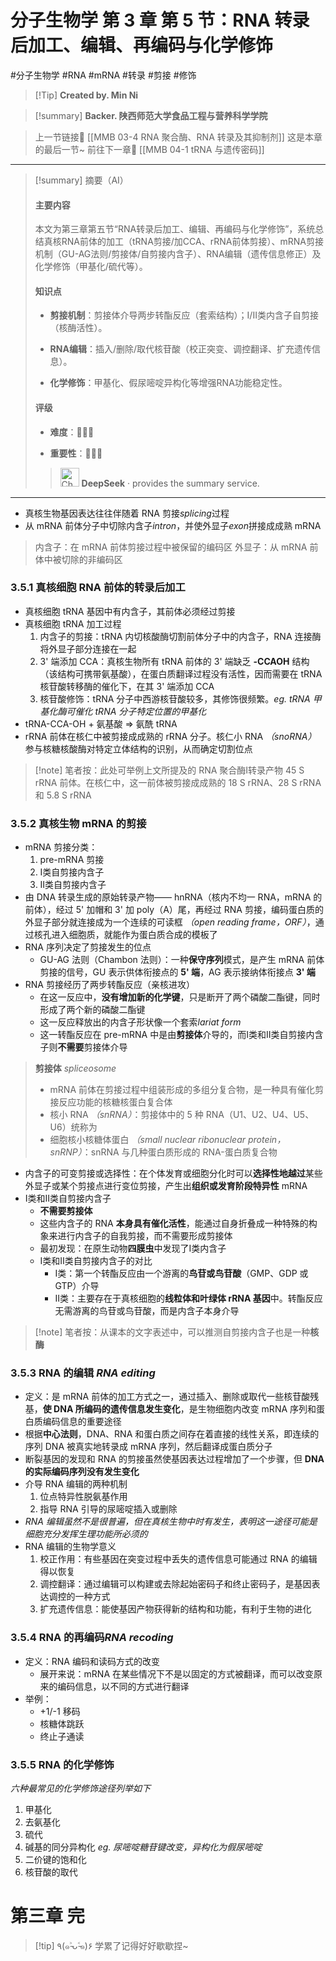 # 分子生物学 第 3 章 第 5 节：RNA 转录后加工、编辑、再编码与化学修饰
#分子生物学 #RNA #mRNA #转录 #剪接 #修饰


> [!Tip] **Created by. Min Ni**

> [!summary] **Backer. 陕西师范大学食品工程与营养科学学院**

> 上一节链接🔗 [[MMB 03-4 RNA 聚合酶、RNA 转录及其抑制剂]]
> 这是本章的最后一节~
> 前往下一章🚀 [[MMB 04-1 tRNA 与遗传密码]]

---

> [!summary] 摘要（AI）
> 
> #### 主要内容
> 
> 本文为第三章第五节“RNA转录后加工、编辑、再编码与化学修饰”，系统总结真核RNA前体的加工（tRNA剪接/加CCA、rRNA前体剪接）、mRNA剪接机制（GU-AG法则/剪接体/自剪接内含子）、RNA编辑（遗传信息修正）及化学修饰（甲基化/硫代等）。
> 
> #### 知识点
> 
> - **剪接机制**：剪接体介导两步转酯反应（套索结构）；Ⅰ/Ⅱ类内含子自剪接（核酶活性）。
>     
> - **RNA编辑**：插入/删除/取代核苷酸（校正突变、调控翻译、扩充遗传信息）。
>     
> - **化学修饰**：甲基化、假尿嘧啶异构化等增强RNA功能稳定性。
>     
> 
> #### 评级
> 
> - **难度**：🌿🌿🌿
>     
> - **重要性**：🌟🌟🌟
> 
>><img src="https://img.icons8.com/?size=100&id=YWOidjGxCpFW&format=png&color=000000" alt="ChatGPT Icon" width="30" height="30" style="margin-bottom: -7px;"> **DeepSeek** · provides the summary service.

---
- 真核生物基因表达往往伴随着 RNA 剪接*splicing*过程
- 从 mRNA 前体分子中切除内含子*intron*，并使外显子*exon*拼接成成熟 mRNA

> 内含子：在 mRNA 前体剪接过程中被保留的编码区
> 外显子：从 mRNA 前体中被切除的非编码区

### 3.5.1 真核细胞 RNA 前体的转录后加工
- 真核细胞 tRNA 基因中有内含子，其前体必须经过剪接
- 真核细胞 tRNA 加工过程
	1. 内含子的剪接：tRNA 内切核酸酶切割前体分子中的内含子，RNA 连接酶将外显子部分连接在一起
	2. 3' 端添加 CCA：真核生物所有 tRNA 前体的 3' 端缺乏 **-CCAOH** 结构（该结构可携带氨基酸），在蛋白质翻译过程没有活性，因而需要在 tRNA 核苷酸转移酶的催化下，在其 3' 端添加 CCA
	3. 核苷酸修饰：tRNA 分子中西游核苷酸较多，其修饰很频繁。*eg. tRNA 甲基化酶可催化 tRNA 分子特定位置的甲基化*
- tRNA-CCA-OH + 氨基酸 $\Rightarrow$ 氨酰 tRNA
- rRNA 前体在核仁中被剪接成成熟的 rRNA 分子。核仁小 RNA *（snoRNA）* 参与核糖核酸酶对特定立体结构的识别，从而确定切割位点

>[!note] 笔者按：此处可举例上文所提及的 RNA 聚合酶Ⅰ转录产物 45 S rRNA 前体。在核仁中，这一前体被剪接成成熟的 18 S rRNA、28 S rRNA 和 5.8 S rRNA

### 3.5.2 真核生物 mRNA 的剪接
- mRNA 剪接分类：
	1. pre-mRNA 剪接
	2. Ⅰ类自剪接内含子
	3. Ⅱ类自剪接内含子
- 由 DNA 转录生成的原始转录产物—— hnRNA（核内不均一 RNA，mRNA 的前体），经过 5' 加帽和 3' 加 poly（A）尾，再经过 RNA 剪接，编码蛋白质的外显子部分就连接成为一个连续的可读框 *（open reading frame，ORF）*，通过核孔进入细胞质，就能作为蛋白质合成的模板了
- RNA 序列决定了剪接发生的位点
	- GU-AG 法则（Chambon 法则）：一种**保守序列**模式，是产生 mRNA 前体剪接的信号，GU 表示供体衔接点的 **5' 端**，AG 表示接纳体衔接点 **3' 端**
- RNA 剪接经历了两步转酯反应（亲核进攻）
	- 在这一反应中，**没有增加新的化学键**，只是断开了两个磷酸二酯键，同时形成了两个新的磷酸二酯键
	- 这一反应释放出的内含子形状像一个套索*lariat form*
	- 这一转酯反应在 pre-mRNA 中是由**剪接体**介导的，而Ⅰ类和Ⅱ类自剪接内含子则**不需要**剪接体介导

> **剪接体** *spliceosome*
> - mRNA 前体在剪接过程中组装形成的多组分复合物，是一种具有催化剪接反应功能的核糖核蛋白复合体
> - 核小 RNA *（snRNA）*：剪接体中的 5 种 RNA（U1、U2、U4、U5、U6）统称为
> - 细胞核小核糖体蛋白 *（small nuclear ribonuclear protein，snRNP）*：snRNA 与几种蛋白质形成的 RNA-蛋白质复合物

- 内含子的可变剪接或选择性：在个体发育或细胞分化时可以**选择性地越过**某些外显子或某个剪接点进行变位剪接，产生出**组织或发育阶段特异性** mRNA
- Ⅰ类和Ⅱ类自剪接内含子
	- **不需要剪接体**
	- 这些内含子的 RNA **本身具有催化活性**，能通过自身折叠成一种特殊的构象来进行内含子的自我剪接，而不需要形成剪接体
	- 最初发现：在原生动物**四膜虫**中发现了Ⅰ类内含子
	- Ⅰ类和Ⅱ类自剪接内含子的对比
		- Ⅰ类：第一个转酯反应由一个游离的**鸟苷或鸟苷酸**（GMP、GDP 或 GTP）介导
		- Ⅱ类：主要存在于真核细胞的**线粒体和叶绿体 rRNA 基因**中。转酯反应无需游离的鸟苷或鸟苷酸，而是内含子本身介导

> [!note] 笔者按：从课本的文字表述中，可以推测自剪接内含子也是一种**核酶**


### 3.5.3 RNA 的编辑 *RNA editing*
- 定义：是 mRNA 前体的加工方式之一，通过插入、删除或取代一些核苷酸残基，**使 DNA 所编码的遗传信息发生变化**，是生物细胞内改变 mRNA 序列和蛋白质编码信息的重要途径
- 根据**中心法则**，DNA、RNA 和蛋白质之间存在着直接的线性关系，即连续的序列 DNA 被真实地转录成 mRNA 序列，然后翻译成蛋白质分子
- 断裂基因的发现和 RNA 的剪接虽然使基因表达过程增加了一个步骤，但 **DNA 的实际编码序列没有发生变化**
- 介导 RNA 编辑的两种机制
	1. 位点特异性脱氨基作用
	2. 指导 RNA 引导的尿嘧啶插入或删除
- *RNA 编辑虽然不是很普遍，但在真核生物中时有发生，表明这一途径可能是细胞充分发挥生理功能所必须的*
- RNA 编辑的生物学意义
	1. 校正作用：有些基因在突变过程中丢失的遗传信息可能通过 RNA 的编辑得以恢复
	2. 调控翻译：通过编辑可以构建或去除起始密码子和终止密码子，是基因表达调控的一种方式
	3. 扩充遗传信息：能使基因产物获得新的结构和功能，有利于生物的进化
### 3.5.4 RNA 的再编码*RNA recoding*
- 定义：RNA 编码和读码方式的改变
	- 展开来说：mRNA 在某些情况下不是以固定的方式被翻译，而可以改变原来的编码信息，以不同的方式进行翻译
- 举例：
	- +1/-1 移码
	- 核糖体跳跃
	- 终止子通读
### 3.5.5 RNA 的化学修饰
*六种最常见的化学修饰途径列举如下*
1. 甲基化
2. 去氨基化
3. 硫代
4. 碱基的同分异构化 *eg. 尿嘧啶糖苷键改变，异构化为假尿嘧啶*
5. 二价键的饱和化
6. 核苷酸的取代

# 第三章 完

> [!tip] ٩(๑˃̵ᴗ˂̵๑)۶ 学累了记得好好歇歇捏~
